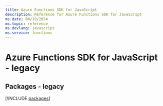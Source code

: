 ```yaml
---
title: Azure Functions SDK for JavaScript
description: Reference for Azure Functions SDK for JavaScript
ms.date: 04/19/2024
ms.topic: reference
ms.devlang: javascript
ms.service: functions
---
```

# Azure Functions SDK for JavaScript - legacy
## Packages - legacy
[!INCLUDE [packages](functions-index.md)]